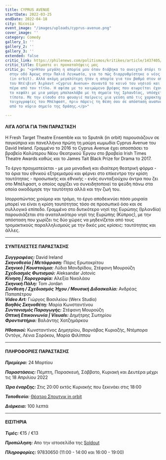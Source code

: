 ```yaml
---
title: CYPRUS AVENUE
startDate: 2022-03-25
endDate: 2022-04-18
city: Nicosia
event_image: "/images/uploads/cyprus-avenue.png"
cover_image: ''
category: Comedy
gallery_1: ''
gallery_2: ''
gallery_3: ''
extended: false
critic_link: https://philenews.com/politismos/kritikes/article/1437405/eimaste-oi-prokatalipseis-mas
critic_title: Είμαστε οι προκαταλήψεις μας
critic_p: "<p>Ήταν μεγάλη η απορία μου όταν διάβηκα το ανοιχτό στόρι της παλιάς αποθήκης
  στην οδό Άρεως στην Παλιά Λευκωσία, για το πώς διαρρυθμίστηκε ο νέος χώρος του Sputnik
  (in orbit). Αλλά ακόμη μεγαλύτερη ήταν η απορία για τον βαθμό στον οποίο το έργο
  του Ντέιβιντ Άιρλαντ «Cyprus Avenue» συναντά το κοινό του νησιού και στο περιεχόμενο
  πέρα από τον τίτλο. Η αφίσα με το κοιμώμενο βρέφος που αιωρείται έχοντας καλυμμένο
  το κεφάλι με μια μαύρη μπαλακλάβα με τη σημαία της Ιρλανδίας, υπόσχεται πολλά και
  τίποτα. Με την είσοδο στο φουαγιέ παίρνεις μια γεύση από τις χαρακτηριστικές, «ομιλούσες»
  τοιχογραφίες του Μπέλφαστ, πριν πάρεις τη θέση σου σε απόσταση αναπνοής- κυριολεκτικά-
  από το κύριο σημείο της δράσης.</p>"

---
```

#### ΛΙΓΑ ΛΟΓΙΑ ΓΙΑ ΤΗΝ ΠΑΡΑΣΤΑΣΗ

Η Fresh Target Theatre Ensemble και το Sputnik (in orbit) παρουσιάζουν σε παγκύπρια και πανελλήνια πρώτη τη μαύρη κωμωδία Cyprus Avenue του David Ireland. Γραμμένο το 2016 τo Cyprus Avenue έχει αποσπάσει το βραβείο Καλύτερου Νέου Θεατρικού Έργου στο βραβεία Irish Times Theatre Awards καθώς και το James Tait Black Prize for Drama το 2017.

Το έργο πραγματεύεται - με μια μοναδική και ιδιαίτερη θεατρική φόρμα - τα όρια του εθνικού εξτρεμισμού και φέρνει στο επίκεντρο την κρίση ταυτότητας - προσωπικής και εθνικής - ενός συνταξιούχου άντρα που ζει στο Μπέλφαστ, ο οποίος αρχίζει να συνειδητοποιεί τα ψεύδη πάνω στα οποία οικοδόμησε την ταυτότητα αλλά και την ζωή του.

Ισορροπώντας χιούμορ και τρόμο, το έργο αποδεικνύει πόσο μοιραία μπορεί να είναι η κρίση ταυτότητας τόσο σε προσωπικό όσο και σε συλλογικό επίπεδο. Γραμμένο στο δυτικότερο νησί της Ευρώπης (Ιρλανδία) παρουσιάζεται στο ανατολικότερο νησί της Ευρώπης (Κύπρος), με την απόσταση που χωρίζει τις δύο χώρες να μηδενίζεται από τους τρομακτικούς παραλληλισμούς με την δικές μας κρίσεις: ταυτότητας και άλλες.

***

#### ΣΥΝΤΕΛΕΣΤΕΣ ΠΑΡΑΣΤΑΣΗΣ

**_Συγγραφέας:_** David Ireland  
**_Σκηνοθεσία | Μετάφραση:_** Πάρις Ερωτοκρίτου  
**_Σκηνικό | Κουστούμια:_** Λύδια Μανδρίδου, Στέφανη Μουρούζη  
**_Σχεδιασμός Φωτισμού:_** Aleksandar Jotovic  
**_Κίνηση | Χορογραφία:_** Αλεξία Νικολάου  
**_Σκηνική Πάλη:_** Tom Jordan  
**_Σύνθεση / Σχεδιασμός Ήχου / Μουσική Διδασκαλία:_** Ανδρέας Παπαπέτρου  
**_Video Art:_** Γιώργος Βασιλείου (Werx Studio)  
**_Βοηθός Σκηνοθέτη:_** Μαρία Κωνσταντίνου  
**_Συντονισμός Παραγωγής:_** Στέφανη Μουρούζη  
**_Οπτική Επικοινωνία | Visuals:_** Δημήτρης Σωτηρίου  
**_Φροντιστήριο:_** Βαλάντης Χατζημάρκου

**_Ηθοποιοί:_** Κωνσταντίνος Δημητρίου, Βαρνάβας Κυριαζής, Ντέμπορα Οντόγκ, Λένια Σορόκου, Μαρία Φιλίππου

***

#### ΠΛΗΡΟΦΟΡΙΕΣ ΠΑΡΑΣΤΑΣΗΣ

**_Πρεμίερα:_** 24 Μαρτίου

**_Παραστάσεις:_** Πέμπτη, Παρασκευή, Σάββατο, Κυριακή και Δευτέρα μέχρι τις 18 Απριλίου 2022

**_Ώρα έναρξης:_** Στις 20:00 εκτός Κυριακής που ξεκινάει στις 18:00

**_Τοποθεσία:_** [Θέατρο Σπουτνικ in orbit](https://www.google.com/maps/place/Areos,+Nicosia/@35.1708495,33.3633382,17z/data=!3m1!4b1!4m5!3m4!1s0x14de175ca9a6cc53:0x17290a284f5a4f2f!8m2!3d35.1708495!4d33.3655269 "Σπουτνικ in orbit")

**_Διάρκεια:_** 100 λεπτά

***

#### ΕΙΣΙΤΗΡΙΑ

**_Τιμές:_** €15 / €13

**_Προπώληση:_** Απο την ιστοσελίδα της [Soldout](https://www.soldoutticketbox.com/cyprus-avenue-2022/?lang=en "Soldout")

**_Πληροφορίες:_** 97830650 (11:00 - 14:00 και 16:00 - 19:00)